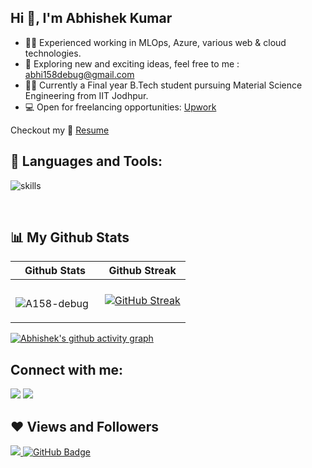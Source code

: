 

## Hi 👋, I'm Abhishek Kumar

- 👨‍🔧 Experienced working in MLOps, Azure, various web & cloud technologies.
- 🤔 Exploring new and exciting ideas, feel free to me : abhi158debug@gmail.com
- 👨‍💻 Currently a Final year B.Tech student pursuing Material Science Engineering from IIT Jodhpur.
- 💻 Open for freelancing opportunities: [Upwork](https://www.upwork.com/freelancers/~013f950ef22e8eac71)

<!-- 
 - 🖥️ Coding Environment: Dark 🕶️ + Music 🎧 + Tea 🍵 
 - 📫 How to reach me **ak9836919@gmail.com**
 - 🌱 I love watching tech videos and exploring new stuffs. 
-->

Checkout my :file_folder: [Resume](https://drive.google.com/file/d/1d5w65k9ma-WcMqTd89WP4rzH0xeq1XJ8/view?usp=sharing) 


## 🚀 Languages and Tools:

![skills](https://skillicons.dev/icons?i=aws,gcp,azure,docker,githubactions,github,git,react,nodejs,express,js,html,css,tailwind,flask,cpp,python,mongodb,mysql&theme=dark&perline=10)

<!--

![skills](https://skillicons.dev/icons?i=aws,gcp,azure,docker,githubactions,github,git)
![skills](https://skillicons.dev/icons?i=react,nodejs,express,js,html,css,tailwind,)
![skills](https://skillicons.dev/icons?i=flask,cpp,python,mongodb,mysql&theme=dark&perline=9)


<p align=""><img style="margin:10px 10px 0 0" src="https://github-readme-stats.vercel.app/api/top-langs?username=A158-debug&show_icons=true&locale=en&layout=compact&theme=algolia&hide_border=true" alt="A158-debug" width="495px" height="195px"/></p>

<b>Note:</b> Top languages is only a metric of the languages my public code consists of and doesn't reflect experience or skill level.

-->

<br/>

## 📊 My Github Stats

|  Github Stats |  Github Streak |
| -------- | -------- |
|  <p><img style="margin:10px 10px 0 0" src="https://github-readme-stats.vercel.app/api?username=A158-debug&show_icons=true&locale=en&theme=algolia&hide_border=true" alt="A158-debug" /></p>  | [![GitHub Streak](https://github-readme-streak-stats.herokuapp.com?user=A158-debug&theme=algolia&hide_border=true&date_format=j%20M%5B%20Y%5D&fire=2FDD9B)](https://git.io/streak-stats)  |

[![Abhishek's github activity graph](https://github-readme-activity-graph.vercel.app/graph?username=A158-debug&bg_color=0e0627&color=9ef7f8&line=37ed8f&point=aaeeff&hide_border=true)](https://github.com/A158-debug/github-readme-activity-graph)










## Connect with me:
<p align="left">

<a href = "https://linkedin.com/in/abhishek-kumar-929a17200"><img src="https://img.icons8.com/fluent/48/000000/linkedin.png"/></a>
<a href = "https://www.instagram.com/abhishek_debug/"><img src="https://img.icons8.com/fluent/48/000000/instagram-new.png"/></a>

</p>

## ❤ Views and Followers
<a href="https://github.com/A158-debug/github-profile-views-counter">
    <img src="https://komarev.com/ghpvc/?username=A158-debug">
</a>
<a href="https://github.com/A158-debug?tab=followers"><img src="https://img.shields.io/github/followers/A158-debug?label=Followers&style=social" alt="GitHub Badge"></a>
